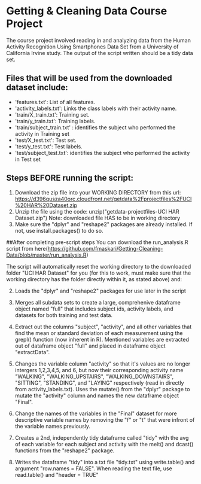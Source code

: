 # Getting & Cleaning Data Course Project

The course project involved reading in and analyzing data from the Human Activity Recognition Using Smartphones Data Set from a University of California Irvine study. The output of the script written should be a tidy data set.

## Files that will be used from the downloaded dataset include:
- 'features.txt': List of all features.
- 'activity_labels.txt': Links the class labels with their activity name.
- 'train/X_train.txt': Training set.
- 'train/y_train.txt': Training labels.
- 'train/subject_train.txt' : identifies the subject who performed the activity in Training set
- 'test/X_test.txt': Test set.
- 'test/y_test.txt': Test labels.
- 'test/subject_test.txt': identifies the subject who performed the activity in Test set

## Steps BEFORE running the script:
1. Download the zip file into your WORKING DIRECTORY from this url: https://d396qusza40orc.cloudfront.net/getdata%2Fprojectfiles%2FUCI%20HAR%20Dataset.zip 
2. Unzip the file using the code: unzip("getdata-projectfiles-UCI HAR Dataset.zip") Note: downloaded file HAS to be in working directory
3. Make sure the "dplyr" and "reshape2" packages are already installed. If not, use install.packages() to do so. 

##After completing pre-script steps 
You can download the run_analysis.R script from here(https://github.com/fmaskari/Getting-Cleaning-Data/blob/master/run_analysis.R)

The script will automatically reset the working directory to the downloaded folder "UCI HAR Dataset" for you (for this to work, must make sure that the working directory has the folder directly within it, as stated above) and:

2. Loads the "dplyr" and "reshape2" packages for use later in the script

3. Merges all subdata sets to create a large, comprehenive dataframe object named "full" that includes subject ids, activity labels, and datasets for both training and test data. 

4. Extract out the columns "subject", "activity", and all other variables that find the mean or standard deviation of each measurement using the grepl() function (now inherent in R). Mentioned variables are extracted out of dataframe object "full" and placed in dataframe object "extractData".

5. Changes the variable column "activity" so that it's values are no longer intergers 1,2,3,4,5, and 6, but now their corresponding activity name "WALKING", "WALKING_UPSTAIRS", "WALKING_DOWNSTAIRS", "SITTING", "STANDING", and "LAYING" respectively (read in directly from activity_labels.txt). Uses the mutate() from the "dplyr" package to mutate the "activity" column and names the new dataframe object "Final". 

6. Change the names of the variables in the "Final" dataset for more descriptive variable names by removing the "f" or "t" that were infront of the variable names previously.

7. Creates a 2nd, independently tidy dataframe called "tidy" with the avg of each variable for each subject and activity with the melt() and dcast() functions from the "reshape2" package.

8. Writes the dataframe "tidy" into a txt file "tidy.txt" using write.table() and argument "row.names = FALSE". When reading the text file, use read.table() and "header = TRUE"
